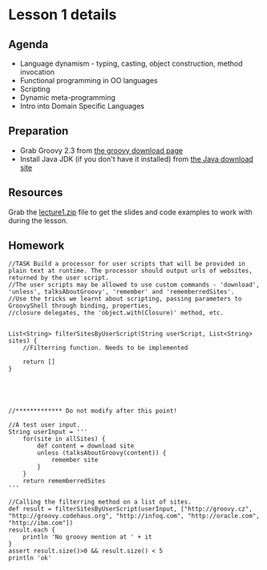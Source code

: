 # Lesson 1 details #

## Agenda ##

  * Language dynamism - typing, casting, object construction, method invocation
  * Functional programming in OO languages
  * Scripting
  * Dynamic meta-programming
  * Intro into Domain Specific Languages

## Preparation ##

  * Grab Groovy 2.3 from [the groovy download page](http://groovy.codehaus.org/Download)
  * Install Java JDK (if you don't have it installed) from [the Java download site](http://www.oracle.com/technetwork/java/javase/downloads/index.html)

## Resources ##

Grab the [lecture1.zip](http://vaclavpech.eu/groovy/lecture1.zip) file to get the slides and code examples to work with during the lesson.

## Homework ##

```
//TASK Build a processor for user scripts that will be provided in plain text at runtime. The processor should output urls of websites, returned by the user script.
//The user scripts may be allowed to use custom commands - 'download', 'unless', talksAboutGroovy', 'remember' and 'rememberredSites'.
//Use the tricks we learnt about scripting, passing parameters to GroovyShell through binding, properties, 
//closure delegates, the 'object.with(Closure)' method, etc.


List<String> filterSitesByUserScript(String userScript, List<String> sites) {
    //Filterring function. Needs to be implemented

    return []
}





//************* Do not modify after this point!

//A test user input.
String userInput = '''
    for(site in allSites) {
        def content = download site
        unless (talksAboutGroovy(content)) {
            remember site
        }
    }
    return rememberredSites
'''

//Calling the filterring method on a list of sites. 
def result = filterSitesByUserScript(userInput, ["http://groovy.cz", "http://groovy.codehaus.org", "http://infoq.com", "http://oracle.com", "http://ibm.com"])
result.each {
    println 'No groovy mention at ' + it
}
assert result.size()>0 && result.size() < 5   
println 'ok'
```